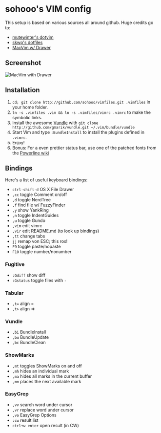 # sohooo's VIM config

This setup is based on various sources all around github. Huge credits go to:

* [mutewinter's dotvim](https://github.com/mutewinter/dot_vim)
* [skwp's dotfiles](https://github.com/skwp/dotfiles)
* [MacVim w/ Drawer](https://github.com/alloy/macvim)

## Screenshot

![MacVim with Drawer](http://dl.dropbox.com/u/393159/sohooo_macvim.png "Macvim")

## Installation

1. `cd; git clone http://github.com/sohooo/vimfiles.git .vimfiles` in your home folder.
2. `ln -s .vimfiles .vim && ln -s .vimfiles/vimrc .vimrc` to make the symbolic links.
3. Install the awesome [Vundle](https://github.com/gmarik/vundle) with `git clone http://github.com/gmarik/vundle.git ~/.vim/bundle/vundle`
4. Start Vim and type `:BundleInstall` to install the plugins defined in `.vimrc`.
5. Enjoy!
6. Bonus: For a even prettier status bar, use one of the patched fonts from the [Powerline wiki](https://github.com/Lokaltog/vim-powerline/wiki/Patched-fonts)

## Bindings

Here's a list of useful keyboard bindings:

* `ctrl-shift-d` OS X File Drawer
* `,cc`     toggle Comment on/off
* `,d`      toggle NerdTree
* `,f`      find file w/ FuzzyFinder
* `,y`      show YankRing
* `,n`      toggle IndentGuides
* `,u`      toggle Gundo
* `,vim`    edit vimrc
* `,vir`    edit README.md (to look up bindings)
* `,tt`     change tabs
* `jj`      remap von ESC; this rox!
* `F9`      toggle paste/nopaste
* `F10`     toggle number/nonumber

### Fugitive

* `:Gdiff`    show diff
* `:Gstatus`  toggle files with `-`

### Tabular

* `,t=`  align =
* `,t>`  align =>

### Vundle

* `,bi`  BundleInstall
* `,bu`  BundleUpdate
* `,bc`  BundleClean

### ShowMarks

* `,mt` toggles ShowMarks on and off
* `,mh` hides an individual mark
* `,ma` hides all marks in the current buffer
* `,mm` places the next available mark


### EasyGrep

* `,vv`  search word under cursor
* `,vr`  replace word under cursor
* `,vo`  EasyGrep Options
* `:cw`  result list
* `ctrl+w enter`  open result (in CW)

